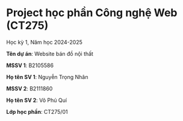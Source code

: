 # Project học phần Công nghệ Web (CT275)

Học kỳ 1, Năm học 2024-2025

**Tên dự án**: Website bán đồ nội thất

**MSSV 1**: B2105586

**Họ tên SV 1**: Nguyễn Trọng Nhân

**MSSV 2**: B2111860

**Họ tên SV 2**: Võ Phú Quí

**Lớp học phần**: CT275/01

